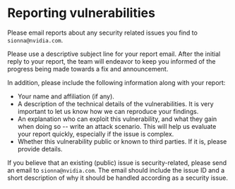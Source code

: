 <!--
SPDX-FileCopyrightText: Copyright (c) 2021-2025 NVIDIA CORPORATION & AFFILIATES. All rights reserved.
SPDX-License-Identifier: Apache-2.0
-->
# Reporting vulnerabilities

Please email reports about any security related issues you find to `sionna@nvidia.com`.

Please use a descriptive subject line for your report email. After the initial reply to your report, the team will endeavor to keep you informed of the progress being made towards a fix and announcement.

In addition, please include the following information along with your report:

-   Your name and affiliation (if any).
-   A description of the technical details of the vulnerabilities. It is very important to let us know how we can reproduce your findings.
-   An explanation who can exploit this vulnerability, and what they gain when doing so -- write an attack scenario. This will help us evaluate your report quickly, especially if the issue is complex.
-   Whether this vulnerability public or known to third parties. If it is, please provide details.

If you believe that an existing (public) issue is security-related, please send an email to `sionna@nvidia.com`. The email should include the issue ID and a short description of why it should be handled according as a security issue.